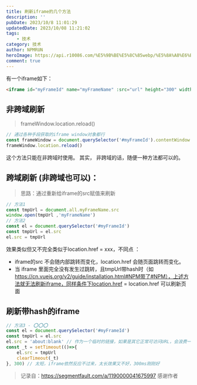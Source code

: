 ```yaml
---
title: 刷新iframe的几个方法
description: ''
pubDate: 2023/10/8 11:01:29
updatedDate: 2023/10/08 11:21:02
tags:
    - 技术
category: 技术
author: NPMRUN
heroImage: https://api.r10086.com/%E5%9B%BE%E5%8C%85webp/%E5%8A%A8%E6%BC%AB%E7%BB%BC%E5%90%882/69586601_p01.webp
comment: true
---
```


有一个iframe如下：
```html
<iframe id="myFrameId" name="myFrameName" :src="url" height="300" width="500"></iframe>
```

## 非跨域刷新

> frameWindow.location.reload()

```js
// 通过各种手段获取的iframe window对象都行
const frameWindow = document.querySelector('#myFrameId').contentWindow 
frameWindow.location.reload()
```

这个方法只能在非跨域时使用。
其实， 非跨域的话，随便一种方法都可以的。

## 跨域刷新 (非跨域也可以)：

> 思路：通过重新给iframe的src赋值来刷新

```js
// 方法1
const tmpUrl = document.all.myFrameName.src
window.open(tmpUrl ,'myFrameName')
// 方法2
const el = document.querySelector('#myFrameId')
const tmpUrl = el.src
el.src = tmpUrl 
```
效果类似但又不完全类似于location.href = xxx，不同点 ：

- iframe的src 不会随内部跳转而变化，location.href 会随页面跳转而变化。
- 当 iframe 里面完全没有发生过跳转，且tmpUrl带hash时（如 https://cn.vuejs.org/v2/guide/installation.html#NPM带了#NPM），上述方法就无法刷新iframe，同样条件下location.href = location.href 可以刷新页面

## 刷新带hash的iframe

```js
// 方法3 - ⭕⭕⭕
const el = document.querySelector('#myFrameId')
const tmpUrl = el.src
el.src = 'about:blank' // 作为一个临时的链接，如果是其它正常可访问URL，会浪费一些不必要流量
const _t = setTimeout(()=>{
    el.src = tmpUrl
    clearTimeout(_t)
}, 300) // 太短，iframe依然反应不过来，太长效果又不好，300ms刚刚好
```

> 记录自：https://segmentfault.com/a/1190000041675997
> 感谢作者